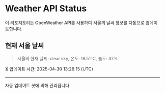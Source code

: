 
# Weather API Status

이 리포지토리는 OpenWeather API를 사용하여 서울의 날씨 정보를 자동으로 업데이트합니다.

## 현재 서울 날씨
> 서울의 현재 날씨: clear sky, 온도: 18.51°C, 습도: 37%

⏳ 업데이트 시간: 2025-04-30 13:26:15 (UTC)

---
자동 업데이트 봇에 의해 관리됩니다.
